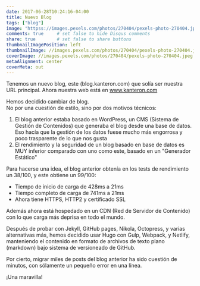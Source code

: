 ```yaml
---
date: 2017-06-28T10:24:16-04:00
title: Nuevo Blog
tags: ["blog"]
image: "httpss://images.pexels.com/photos/270404/pexels-photo-270404.jpeg"
comments: true     # set false to hide Disqus comments
share: true        # set false to share buttons
thumbnailImagePosition: left
thumbnailImage: //images.pexels.com/photos/270404/pexels-photo-270404.jpeg
coverImage: //images.pexels.com/photos/270404/pexels-photo-270404.jpeg
metaAlignment: center
coverMeta: out
---
```


Tenemos un nuevo blog, este (blog.kanteron.com) que solía ser nuestra URL principal. Ahora nuestra web está en www.kanteron.com  

<!--more-->

Hemos decidido cambiar de blog.  
No por una cuestión de estilo, sino por dos motivos técnicos:
  
1. El blog anterior estaba basado en WordPress, un CMS (Sistema de Gestión de Contenidos) que generaba el blog desde una base de datos. Eso hacía que la gestión de los datos fuese mucho más engorrosa y poco trasparente de lo que nos gusta
2. El rendimiento y la seguridad de un blog basado en base de datos es MUY inferior comparado con uno como este, basado en un "Generador Estático"

Para hacerse una idea, el blog anterior obtenía en los tests de rendimiento un 38/100, y este obtiene un 99/100:

- Tiempo de inicio de carga de 428ms a 21ms
- Tiempo completo de carga de 741ms a 21ms
- Ahora tiene HTTPS, HTTP2 y certificado SSL

Además ahora está hospedado en un CDN (Red de Servidor de Contenido) con lo que carga más deprisa en todo el mundo.

Después de probar con Jekyll, GitHub pages, Nikola, Octopress, y varias alternativas más, hemos decidido usar Hugo con Gulp, Webpack, y Netlify, manteniendo el contenido en formato de archivos de texto plano (markdown) bajo sistema de versioneado de GitHub.

Por cierto, migrar miles de posts del blog anterior ha sido cuestión de minutos, con sólamente un pequeño error en una línea.

¡Una maravilla!